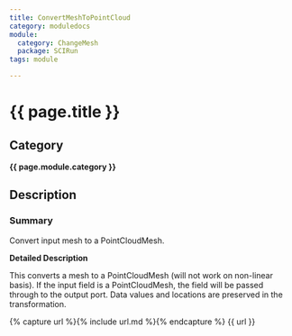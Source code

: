```yaml
---
title: ConvertMeshToPointCloud
category: moduledocs
module:
  category: ChangeMesh
  package: SCIRun
tags: module

---
```


# {{ page.title }}

## Category

**{{ page.module.category }}**

## Description

### Summary

Convert input mesh to a PointCloudMesh.

**Detailed Description**

This converts a mesh to a PointCloudMesh (will not work on non-linear basis). If the input field is a PointCloudMesh, the field will be passed through to the output port. Data values and locations are preserved in the transformation.

{% capture url %}{% include url.md %}{% endcapture %}
{{ url }}
